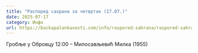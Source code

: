 ```yaml
---
title: "Распоред сахрана за четвртак (17.07.)"
date: 2025-07-17
category: Инфо
url: https://backapalankavesti.com/info/raspored-sahrana/raspored-sahrana-za-cetvrtak-17-07/
---
```


Гробље у Обровцу
12:00 – Милосављевић Милка (1955)
